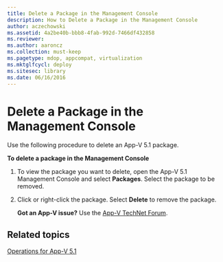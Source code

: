 ```yaml
---
title: Delete a Package in the Management Console
description: How to Delete a Package in the Management Console
author: aczechowski
ms.assetid: 4a2be40b-bbb8-4fab-992d-7466df432858
ms.reviewer:
ms.author: aaroncz
ms.collection: must-keep
ms.pagetype: mdop, appcompat, virtualization
ms.mktglfcycl: deploy
ms.sitesec: library
ms.date: 06/16/2016
---
```



# Delete a Package in the Management Console


Use the following procedure to delete an App-V 5.1 package.

**To delete a package in the Management Console**

1.  To view the package you want to delete, open the App-V 5.1 Management Console and select **Packages**. Select the package to be removed.

2.  Click or right-click the package. Select **Delete** to remove the package.

    **Got an App-V issue?** Use the [App-V TechNet Forum](https://social.technet.microsoft.com/Forums/home?forum=mdopappv).

## Related topics


[Operations for App-V 5.1](operations-for-app-v-51.md)

 

 





